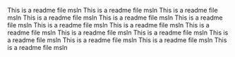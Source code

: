 This is a readme file msln
This is a readme file msln
This is a readme file msln
This is a readme file msln
This is a readme file msln
This is a readme file msln
This is a readme file msln
This is a readme file msln
This is a readme file msln
This is a readme file msln
This is a readme file msln
This is a readme file msln
This is a readme file msln
This is a readme file msln
This is a readme file msln

